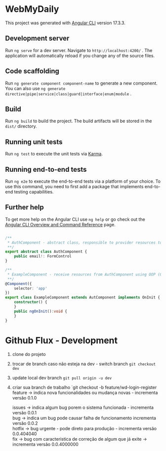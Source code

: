 # WebMyDaily

This project was generated with [Angular CLI](https://github.com/angular/angular-cli) version 17.3.3.

## Development server

Run `ng serve` for a dev server. Navigate to `http://localhost:4200/` . The application will automatically reload if you change any of the source files.

## Code scaffolding

Run `ng generate component component-name` to generate a new component. You can also use `ng generate directive|pipe|service|class|guard|interface|enum|module` .

## Build

Run `ng build` to build the project. The build artifacts will be stored in the `dist/` directory.

## Running unit tests

Run `ng test` to execute the unit tests via [Karma](https://karma-runner.github.io).

## Running end-to-end tests

Run `ng e2e` to execute the end-to-end tests via a platform of your choice. To use this command, you need to first add a package that implements end-to-end testing capabilities.

## Further help

To get more help on the Angular CLI use `ng help` or go check out the [Angular CLI Overview and Command Reference](https://angular.io/cli) page.

```typescript

/**
 * AuthComponent - abstract class, responsible to provider resources to children's classes
 **/
export abstract class AuthComponent {
    public email!: FormControl
}

```



```typescript
/**
 * ExampleComponent - receive resources from AuthComponent using OOP (Object Oriented Programming)
 **/
@Component({
    selector: 'app'
})
export class ExampleComponent extends AutComponent implements OnInit {
    constructor() {
    }
    public ngOnInit():void {
    }
}

```

# Github Flux - Development
1. clone do projeto
2. trocar de branch caso não esteja na dev - switch branch `git checkout dev`
3. update local dev branch `git pull origin -u dev`
4. criar sua branch de trabalho `git checkout -b feature/wd-login-register
    feature -> indica nova funcionalidades ou mudança novas - incrementa versão 0.1.0  
    
    issues -> indica algum bug porem o sistema funcionada - incrementa versão 0.0.1  
    bug -> indica um bug pode causar falha de funcionamento incrementa versão 0.0.2  
    hotfix -> bug urgente - pode direto para produção - incrementa versão 0.0.404040  
    fix -> bug com caracteristica de correção de algum que já exite -> incrementa versão 0.0.4000000  
